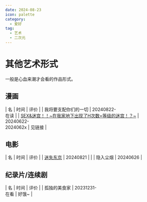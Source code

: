 ```yaml
---
date: 2024-08-23
icon: palette
category:
  - 爱好
tag:
  - 艺术
  - 二次元
---
```


# 其他艺术形式

一般是心血来潮才会看的作品形式。

## 漫画

<!-- prettier-ignore -->
| 名 | 时间 | 评价 |
| 我将要支配你们的一切 | 20240822-<br/>在读 |
| [SEX&迷宫！！~在我家地下出现了H次数=等级的迷宫！？~](https://t.me/absolutexsH/2071) | 20240622-<br/>2024062x | 见链接 |

## 电影

<!-- prettier-ignore -->
| 名 | 时间 | 评价 |
| [迷失东京](https://zh.wikipedia.org/wiki/迷失东京) | 20240821 | <dtlslong text="本想看同名片，不小心看完了这部作品。平凡，且我对感情戏不算感冒。不过又有些向往。"/> |
| 隐入尘烟 | 20240626 |

## 纪录片/连续剧

<!-- prettier-ignore -->
| 名 | 时间 | 评价 |
| 孤独的美食家 | 20231231-<br/>在看 | 好饿~ |
